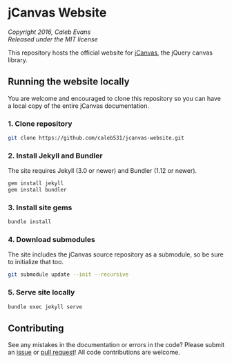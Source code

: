 # jCanvas Website

*Copyright 2016, Caleb Evans*  
*Released under the MIT license*

This repository hosts the official website for [jCanvas](http://projects.calebevans.me/jcanvas/), the jQuery canvas library.

## Running the website locally

You are welcome and encouraged to clone this repository so you can have a local copy of the entire jCanvas documentation.

### 1. Clone repository

```bash
git clone https://github.com/caleb531/jcanvas-website.git
```

### 2. Install Jekyll and Bundler

The site requires Jekyll (3.0 or newer) and Bundler (1.12 or newer).

```bash
gem install jekyll
gem install bundler
```

### 3. Install site gems

```bash
bundle install
```

### 4. Download submodules

The site includes the jCanvas source repository as a submodule, so be sure to initialize that too.

```bash
git submodule update --init --recursive
```

### 5. Serve site locally

```bash
bundle exec jekyll serve
```

## Contributing

See any mistakes in the documentation or errors in the code? Please submit an [issue](https://github.com/caleb531/jcanvas-website/issues) or [pull request](https://github.com/caleb531/jcanvas-website/pulls)! All code contributions are welcome.
